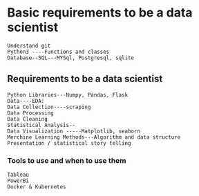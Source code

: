 # Basic requirements to be a data scientist

    Understand git
    Python3 ----Functions and classes
    Database--SQL---MYSql, Postgresql, sqlite

## Requirements to be a data scientist

    Python Libraries---Numpy, Pandas, Flask
    Data----EDA:
    Data Collection----scraping
    Data Processing
    Data Cleaning
    Statistical Analysis--
    Data Visualization -----Matplotlib, seaborn
    Merchine Learning Methods---Algorithm and data structure
    Presentation / statistical story telling

### Tools to use and when to use them
    Tableau
    PowerBi
    Docker & Kubernetes






